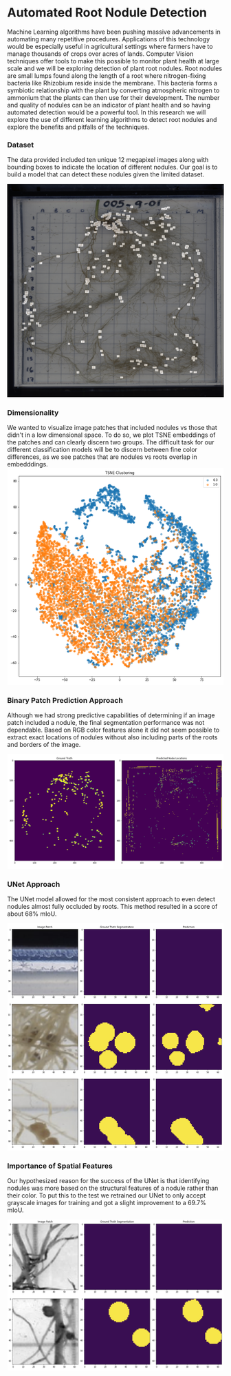 
# Automated Root Nodule Detection

Machine Learning algorithms have been pushing massive advancements in automating many repetitive procedures. Applications of this technology would be especially useful in agricultural settings where farmers have to manage thousands of crops over acres of lands. Computer Vision techniques offer tools to make this possible to monitor plant health at large scale and we will be exploring detection of plant root nodules. Root nodules are small lumps found along the length of a root where nitrogen-fixing bacteria like Rhizobium reside inside the membrane. This bacteria forms a symbiotic relationship with the plant by converting atmospheric nitrogen to ammonium that the plants can then use for their development. The number and quality of nodules can be an indicator of plant health and so having automated detection would be a powerful tool. In this research we will explore the use of different learning algorithms to detect root nodules and explore the benefits and pitfalls of the techniques. 

### Dataset
The data provided included ten unique 12 megapixel images along with bounding boxes to indicate the location of different
nodules. Our goal is to build a model that can detect these nodules given the limited dataset.

![Example Overlay](figures/segmentation_overlay.png)

### Dimensionality 
We wanted to visualize image patches that included nodules vs those that didn't in 
a low dimensional space. To do so, we plot TSNE embeddings of the patches and can 
clearly discern two groups. The difficult task for our different classification
models will be to discern between fine color differences, as we see patches that are 
nodules vs roots overlap in embedddings.
![TSNE](figures/tsne.png)

### Binary Patch Prediction Approach
Although we had strong predictive capabilities of determining if an image patch included a nodule, the final
segmentation performance was not dependable. Based on RGB color features alone it did not seem possible to extract 
exact locations of nodules without also including parts of the roots and borders of the image.

![Patch Prediction](figures/random_forest_prediction.png)

### UNet Approach
The UNet model allowed for the most consistent approach to even detect nodules almost fully occluded by roots. This 
method resulted in a score of about 68% mIoU.

![UNet Prediction](figures/segmentation_unet.png)

### Importance of Spatial Features
Our hypothesized reason for the success of the UNet is that identifying nodules was more based on the structural 
features of a nodule rather than their color. To  put this to  the test we retrained our UNet to only accept
grayscale images for training and got a slight improvement to a 69.7% mIoU.

![UNet Prediction](figures/grayscale_segmentation_patch.png)
